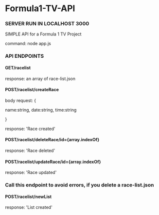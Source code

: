 # Formula1-TV-API


<h3>SERVER RUN IN LOCALHOST 3000 </h3>

<p> SIMPLE API for a Formula 1 TV Project </p> 

</p> command: node app.js </p>
 
<h3> API ENDPOINTS </h3>



<h4> GET/racelist </h4> 

response: an array of race-list.json 



<h4> POST/racelist/createRace </h4> 

body request: {

name:string, 
date:string, 
time:string

}

response: 'Race created' 

<h4> POST/racelist/deleteRace/id={array.indexOf} </h4> 

response: 'Race deleted' 

<h4> POST/racelist/updateRace/id={array.indexOf} </h4> 

response: 'Race updated' 

<h3> Call this endpoint to avoid errors, if you delete a race-list.json  </h3> 

<h4> POST/racelist/newList </h4> 

response: 'List created' 






